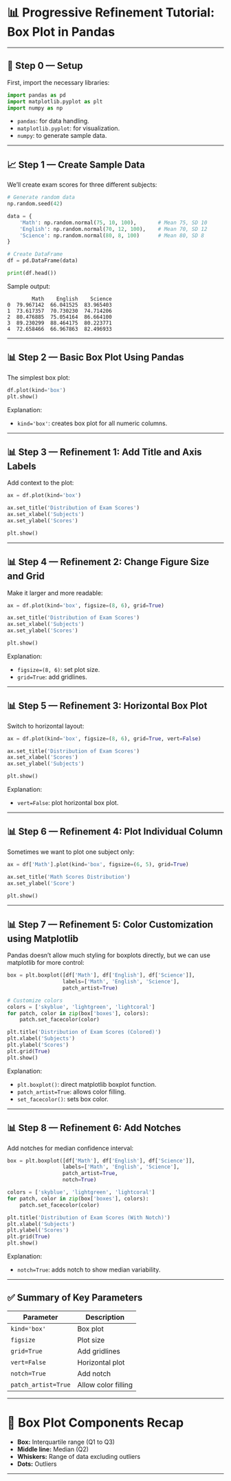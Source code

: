 
# 📊 **Progressive Refinement Tutorial: Box Plot in Pandas**

---

## 🔧 **Step 0 — Setup**

First, import the necessary libraries:

```python
import pandas as pd
import matplotlib.pyplot as plt
import numpy as np
```

* `pandas`: for data handling.
* `matplotlib.pyplot`: for visualization.
* `numpy`: to generate sample data.

---

## 📈 **Step 1 — Create Sample Data**

We’ll create exam scores for three different subjects:

```python
# Generate random data
np.random.seed(42)

data = {
    'Math': np.random.normal(75, 10, 100),       # Mean 75, SD 10
    'English': np.random.normal(70, 12, 100),    # Mean 70, SD 12
    'Science': np.random.normal(80, 8, 100)      # Mean 80, SD 8
}

# Create DataFrame
df = pd.DataFrame(data)

print(df.head())
```

Sample output:

```
        Math    English    Science
0  79.967142  66.041525  83.965403
1  73.617357  70.730230  74.714206
2  80.476885  75.054164  86.664100
3  89.230299  88.464175  80.223771
4  72.658466  66.967863  82.496933
```

---

## 📊 **Step 2 — Basic Box Plot Using Pandas**

The simplest box plot:

```python
df.plot(kind='box')
plt.show()
```

Explanation:

* `kind='box'`: creates box plot for all numeric columns.

---

## 📊 **Step 3 — Refinement 1: Add Title and Axis Labels**

Add context to the plot:

```python
ax = df.plot(kind='box')

ax.set_title('Distribution of Exam Scores')
ax.set_xlabel('Subjects')
ax.set_ylabel('Scores')

plt.show()
```

---

## 📊 **Step 4 — Refinement 2: Change Figure Size and Grid**

Make it larger and more readable:

```python
ax = df.plot(kind='box', figsize=(8, 6), grid=True)

ax.set_title('Distribution of Exam Scores')
ax.set_xlabel('Subjects')
ax.set_ylabel('Scores')

plt.show()
```

Explanation:

* `figsize=(8, 6)`: set plot size.
* `grid=True`: add gridlines.

---

## 📊 **Step 5 — Refinement 3: Horizontal Box Plot**

Switch to horizontal layout:

```python
ax = df.plot(kind='box', figsize=(8, 6), grid=True, vert=False)

ax.set_title('Distribution of Exam Scores')
ax.set_xlabel('Scores')
ax.set_ylabel('Subjects')

plt.show()
```

Explanation:

* `vert=False`: plot horizontal box plot.

---

## 📊 **Step 6 — Refinement 4: Plot Individual Column**

Sometimes we want to plot one subject only:

```python
ax = df['Math'].plot(kind='box', figsize=(6, 5), grid=True)

ax.set_title('Math Scores Distribution')
ax.set_ylabel('Score')

plt.show()
```

---

## 📊 **Step 7 — Refinement 5: Color Customization using Matplotlib**

Pandas doesn’t allow much styling for boxplots directly, but we can use matplotlib for more control:

```python
box = plt.boxplot([df['Math'], df['English'], df['Science']],
                  labels=['Math', 'English', 'Science'],
                  patch_artist=True)

# Customize colors
colors = ['skyblue', 'lightgreen', 'lightcoral']
for patch, color in zip(box['boxes'], colors):
    patch.set_facecolor(color)

plt.title('Distribution of Exam Scores (Colored)')
plt.xlabel('Subjects')
plt.ylabel('Scores')
plt.grid(True)
plt.show()
```

Explanation:

* `plt.boxplot()`: direct matplotlib boxplot function.
* `patch_artist=True`: allows color filling.
* `set_facecolor()`: sets box color.

---

## 📊 **Step 8 — Refinement 6: Add Notches**

Add notches for median confidence interval:

```python
box = plt.boxplot([df['Math'], df['English'], df['Science']],
                  labels=['Math', 'English', 'Science'],
                  patch_artist=True,
                  notch=True)

colors = ['skyblue', 'lightgreen', 'lightcoral']
for patch, color in zip(box['boxes'], colors):
    patch.set_facecolor(color)

plt.title('Distribution of Exam Scores (With Notch)')
plt.xlabel('Subjects')
plt.ylabel('Scores')
plt.grid(True)
plt.show()
```

Explanation:

* `notch=True`: adds notch to show median variability.

---

## ✅ **Summary of Key Parameters**

| Parameter           | Description         |
| ------------------- | ------------------- |
| `kind='box'`        | Box plot            |
| `figsize`           | Plot size           |
| `grid=True`         | Add gridlines       |
| `vert=False`        | Horizontal plot     |
| `notch=True`        | Add notch           |
| `patch_artist=True` | Allow color filling |

---

# 📝 **Box Plot Components Recap**

* **Box:** Interquartile range (Q1 to Q3)
* **Middle line:** Median (Q2)
* **Whiskers:** Range of data excluding outliers
* **Dots:** Outliers

---

